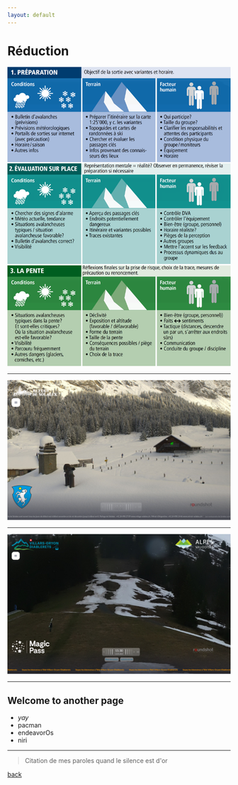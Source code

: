 ```yaml
---
layout: default
---
```

# Réduction
![avalanche](avl.png)

---
![avril](26avril.png)

---
![avril](13mai.png)

---
## Welcome to another page

- _yay_
- pacman
- endeavorOs
- niri

---
  > Citation de mes paroles quand le silence est d'or

[back](./)
